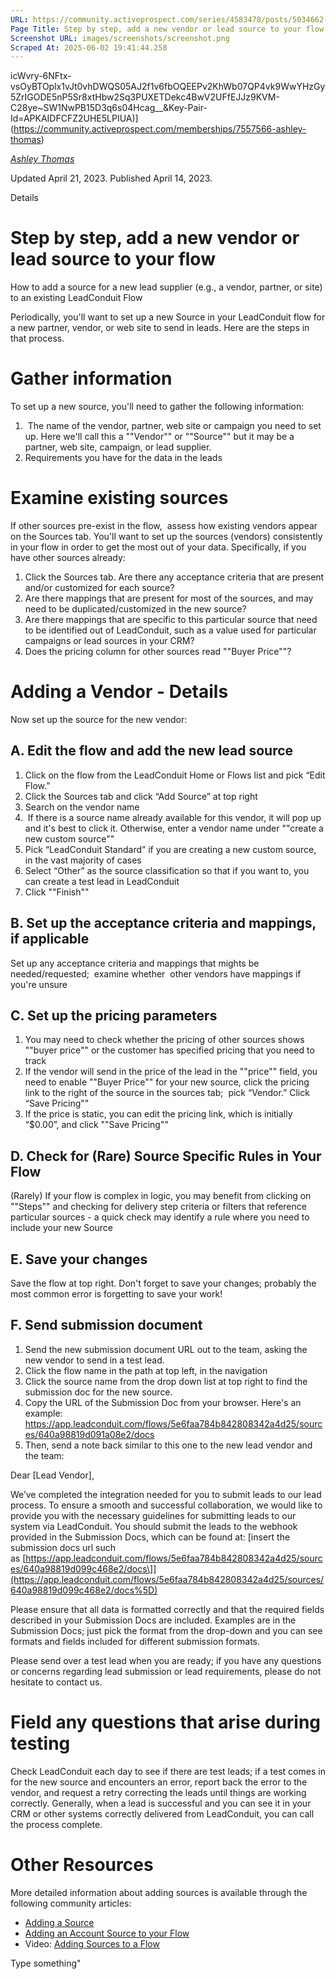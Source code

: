 ```yaml
---
URL: https://community.activeprospect.com/series/4583478/posts/5034662-step-by-step-add-a-new-vendor-or-lead-source-to-your-flow
Page Title: Step by step, add a new vendor or lead source to your flow
Screenshot URL: images/screenshots/screenshot.png
Scraped At: 2025-06-02 19:41:44.258
---
```

icWvry-6NFtx-vsOyBTOplx1vJt0vhDWQS05AJ2f1v6fbOQEEPv2KhWb07QP4vk9WwYHzGy5ZrIGODE5nP5Sr8xtHbw2Sq3PUXETDekc4BwV2UFfEJJz9KVM-C28ye~SW1NwPB15D3q6s04Hcag__&Key-Pair-Id=APKAIDFCFZ2UHE5LPIUA)](https://community.activeprospect.com/memberships/7557566-ashley-thomas)

[_Ashley Thomas_](https://community.activeprospect.com/memberships/7557566-ashley-thomas)

Updated April 21, 2023. Published April 14, 2023.

Details

# Step by step, add a new vendor or lead source to your flow

How to add a source for a new lead supplier (e.g., a vendor, partner, or site) to an existing LeadConduit Flow

Periodically, you'll want to set up a new Source in your LeadConduit flow for a new partner, vendor, or web site to send in leads. Here are the steps in that process.

# Gather information

To set up a new source, you'll need to gather the following information:

1.  The name of the vendor, partner, web site or campaign you need to set up. Here we'll call this a ""Vendor"" or ""Source"" but it may be a partner, web site, campaign, or lead supplier.
2. Requirements you have for the data in the leads

# Examine existing sources

If other sources pre-exist in the flow,  assess how existing vendors appear on the Sources tab. You'll want to set up the sources (vendors) consistently in your flow in order to get the most out of your data. Specifically, if you have other sources already:

1. Click the Sources tab. Are there any acceptance criteria that are present and/or customized for each source?
2. Are there mappings that are present for most of the sources, and may need to be duplicated/customized in the new source?
3. Are there mappings that are specific to this particular source that need to be identified out of LeadConduit, such as a value used for particular campaigns or lead sources in your CRM?
4. Does the pricing column for other sources read ""Buyer Price""?

# Adding a Vendor - Details

Now set up the source for the new vendor:

## A. Edit the flow and add the new lead source

1. Click on the flow from the LeadConduit Home or Flows list and pick “Edit Flow.”
2. Click the Sources tab and click “Add Source” at top right
3. Search on the vendor name
4.  If there is a source name already available for this vendor, it will pop up and it's best to click it. Otherwise, enter a vendor name under ""create a new custom source""
5. Pick “LeadConduit Standard” if you are creating a new custom source, in the vast majority of cases
6. Select “Other” as the source classification so that if you want to, you can create a test lead in LeadConduit
7. Click ""Finish""

## B. Set up the acceptance criteria and mappings, if applicable

Set up any acceptance criteria and mappings that mights be needed/requested;  examine whether  other vendors have mappings if you're unsure

## C. Set up the pricing parameters

1. You may need to check whether the pricing of other sources shows ""buyer price"" or the customer has specified pricing that you need to track
2. If the vendor will send in the price of the lead in the ""price"" field, you need to enable ""Buyer Price"" for your new source, click the pricing link to the right of the source in the sources tab;  pick “Vendor.” Click “Save Pricing""
3. If the price is static, you can edit the pricing link, which is initially “$0.00”, and click ""Save Pricing""

## D. Check for (Rare) Source Specific Rules in Your Flow

(Rarely) If your flow is complex in logic, you may benefit from clicking on ""Steps"" and checking for delivery step criteria or filters that reference particular sources - a quick check may identify a rule where you need to include your new Source

## E. Save your changes

Save the flow at top right. Don't forget to save your changes; probably the most common error is forgetting to save your work!

## F. Send submission document

1. Send the new submission document URL out to the team, asking the new vendor to send in a test lead.
2. Click the flow name in the path at top left, in the navigation
3. Click the source name from the drop down list at top right to find the submission doc for the new source.
4. Copy the URL of the Submission Doc from your browser. Here's an example: https://app.leadconduit.com/flows/5e6faa784b842808342a4d25/sources/640a98819d091a08e2/docs
5. Then, send a note back similar to this one to the new lead vendor and the team:



Dear \[Lead Vendor\],

We’ve completed the integration needed for you to submit leads to our lead process. To ensure a smooth and successful collaboration, we would like to provide you with the necessary guidelines for submitting leads to our system via LeadConduit. You should submit the leads to the webhook provided in the Submission Docs, which can be found at: \[insert the submission docs url such as [https://app.leadconduit.com/flows/5e6faa784b842808342a4d25/sources/640a98819d099c468e2/docs\]](https://app.leadconduit.com/flows/5e6faa784b842808342a4d25/sources/640a98819d099c468e2/docs%5D)



Please ensure that all data is formatted correctly and that the required fields described in your Submission Docs are included. Examples are in the Submission Docs; just pick the format from the drop-down and you can see formats and fields included for different submission formats.



Please send over a test lead when you are ready; if you have any questions or concerns regarding lead submission or lead requirements, please do not hesitate to contact us.

# Field any questions that arise during testing

Check LeadConduit each day to see if there are test leads; if a test comes in for the new source and encounters an error, report back the error to the vendor, and request a retry correcting the leads until things are working correctly. Generally, when a lead is successful and you can see it in your CRM or other systems correctly delivered from LeadConduit, you can call the process complete.

# Other Resources

More detailed information about adding sources is available through the following community articles:

- [Adding a Source](https://community.activeprospect.com/posts/4098888-adding-a-source)
- [Adding an Account Source to your Flow](https://community.activeprospect.com/posts/4122047-adding-an-account-source-to-your-flow)
- Video: [Adding Sources to a Flow](https://community.activeprospect.com/posts/4541251-adding-sources-to-a-flow?video_markers=source%2C%2Csource%2Csources%2Csource.%2Csources.)

Type something"
